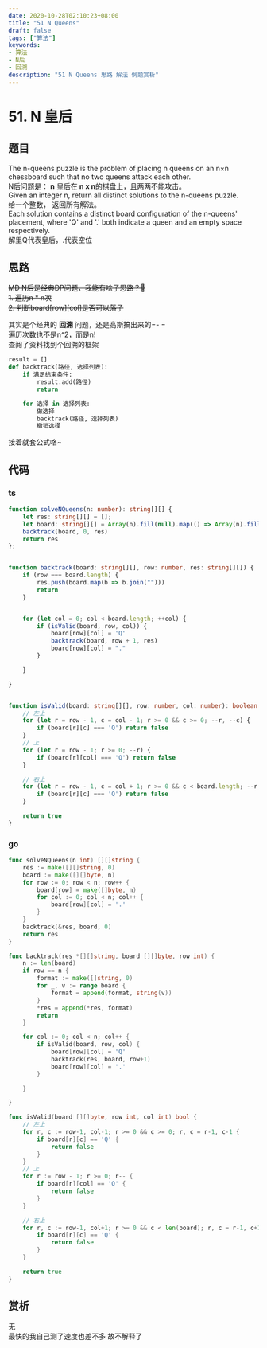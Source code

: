 ```yaml
---
date: 2020-10-28T02:10:23+08:00
title: "51 N Queens"
draft: false
tags: ["算法"]
keywords:
- 算法
- N后
- 回溯
description: "51 N Queens 思路 解法 例题赏析"
---
```

# 51. N 皇后

## 题目
The n-queens puzzle is the problem of placing n queens on an n×n chessboard such that no two queens attack each other.  
N后问题是： **n** 皇后在 **n x n**的棋盘上，且两两不能攻击。  
Given an integer n, return all distinct solutions to the n-queens puzzle.  
给一个整数， 返回所有解法。  
Each solution contains a distinct board configuration of the n-queens' placement, where 'Q' and '.' both indicate a queen and an empty space respectively.  
解里Q代表皇后，.代表空位  
<!--more-->

## 思路
~~MD N后是经典DP问题，我能有啥子思路？🤣~~  
~~1. 遍历n * n次~~  
~~2. 判断board[row][col]是否可以落子~~  

其实是个经典的 **回溯** 问题，还是高斯搞出来的=- =  
遍历次数也不是n^2，而是n!  
查阅了资料找到个回溯的框架
```python
result = []
def backtrack(路径, 选择列表):
    if 满足结束条件:
        result.add(路径)
        return

    for 选择 in 选择列表:
        做选择
        backtrack(路径, 选择列表)
        撤销选择
```
接着就套公式咯~
## 代码
### ts
```ts
function solveNQueens(n: number): string[][] {
    let res: string[][] = [];
    let board: string[][] = Array(n).fill(null).map(() => Array(n).fill("."));
    backtrack(board, 0, res)
    return res
};


function backtrack(board: string[][], row: number, res: string[][]) {
    if (row === board.length) {
        res.push(board.map(b => b.join("")))
        return
    }


    for (let col = 0; col < board.length; ++col) {
        if (isValid(board, row, col)) {
            board[row][col] = 'Q'
            backtrack(board, row + 1, res)
            board[row][col] = "."
        }

    }

}


function isValid(board: string[][], row: number, col: number): boolean {
    // 左上
    for (let r = row - 1, c = col - 1; r >= 0 && c >= 0; --r, --c) {
        if (board[r][c] === 'Q') return false
    }
    // 上
    for (let r = row - 1; r >= 0; --r) {
        if (board[r][col] === 'Q') return false
    }

    // 右上
    for (let r = row - 1, c = col + 1; r >= 0 && c < board.length; --r, ++c) {
        if (board[r][c] === 'Q') return false
    }

    return true
}

```
### go
```go
func solveNQueens(n int) [][]string {
	res := make([][]string, 0)
	board := make([][]byte, n)
	for row := 0; row < n; row++ {
		board[row] = make([]byte, n)
		for col := 0; col < n; col++ {
			board[row][col] = '.'
		}
	}
	backtrack(&res, board, 0)
	return res
}

func backtrack(res *[][]string, board [][]byte, row int) {
	n := len(board)
	if row == n {
		format := make([]string, 0)
		for _, v := range board {
			format = append(format, string(v))
		}
		*res = append(*res, format)
		return
	}

	for col := 0; col < n; col++ {
		if isValid(board, row, col) {
			board[row][col] = 'Q'
			backtrack(res, board, row+1)
			board[row][col] = '.'
		}

	}

}

func isValid(board [][]byte, row int, col int) bool {
	// 左上
	for r, c := row-1, col-1; r >= 0 && c >= 0; r, c = r-1, c-1 {
		if board[r][c] == 'Q' {
			return false
		}
	}
	// 上
	for r := row - 1; r >= 0; r-- {
		if board[r][col] == 'Q' {
			return false
		}
	}

	// 右上
	for r, c := row-1, col+1; r >= 0 && c < len(board); r, c = r-1, c+1 {
		if board[r][c] == 'Q' {
			return false
		}
	}

	return true
}
```

## 赏析
无  
最快的我自己测了速度也差不多 故不解释了